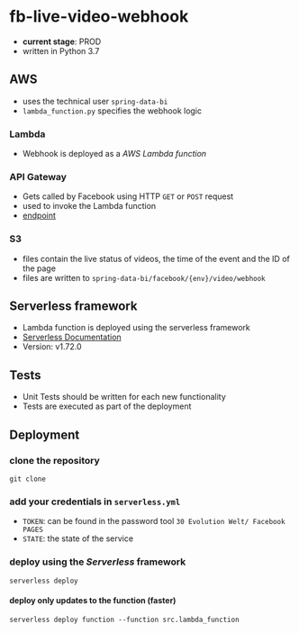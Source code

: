 # fb-live-video-webhook
- **current stage**: PROD
- written in Python 3.7
## AWS
- uses the technical user `spring-data-bi`
- `lambda_function.py` specifies the webhook logic
### Lambda
- Webhook is deployed as a *AWS Lambda function* 
### API Gateway
- Gets called by Facebook using HTTP `GET` or `POST` request
- used to invoke the Lambda function
- [endpoint](https://1b50va2t51.execute-api.eu-central-1.amazonaws.com/test)
### S3
- files contain the live status of videos, the time of the event and the ID of the page
 - files are written to `spring-data-bi/facebook/{env}/video/webhook`
## Serverless framework
- Lambda function is deployed using the serverless framework
- [Serverless Documentation](https://www.serverless.com/framework/docs)
- Version: v1.72.0
## Tests
* Unit Tests should be written for each new functionality
* Tests are executed as part of the deployment
## Deployment
### clone the repository
`git clone`
### add your credentials in `serverless.yml`
* `TOKEN`: can be found in the password tool `30 Evolution Welt/ Facebook PAGES`
* `STATE`: the state of the service
### deploy using the *Serverless* framework
`serverless deploy`
#### deploy only updates to the function (faster)
`serverless deploy function --function src.lambda_function`
